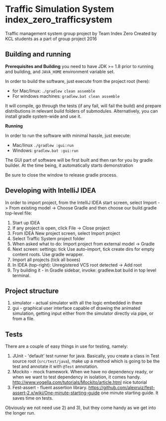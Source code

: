 # Traffic Simulation System index_zero_trafficsystem

Traffic management system group project by Team Index Zero
Created by KCL students as a part of group project 2016

## Building and running

**Prerequisites and Building** you need to have JDK >= 1.8 prior to running and building, and `JAVA_HOME` environment variable set.

In order to build the software, just execute from the project root (here):

 * for Mac/linux: `./gradlew clean assemble`
 * For windows machines: `gradlew.bat clean assemble`

It will compile, go through the tests (if any fail, will fail the build) and prepare distributions in relevant build
folders of submodules. Alternatively, you can install gradle system-wide and use it.

**Running**

In order to run the software with minimal hassle, just execute:
 * Mac/linux `./gradlew :gui:run`
 * Windows: `gradlew.bat :gui:run`

The GUI part of software will be first built and then ran for you by gradle builder. At the time being, it automatically
starts demonstration

Be sure to close the window to release gradle process.

## Developing with IntelliJ IDEA

 In order to import project, from the IntelliJ IDEA start screen, select Import -> From existing model -> Choose Gradle
 and then choose our build.gradle top-level file:
 
1. Start up IDEA
2. If any project is open, click File -> Close project
3. From IDEA New project screen, select Import project
4. Select Traffic System project folder
5. When asked what to do: Import project from external model -> Gradle
6. Next screen: settings: tick Use auto-import, tick create dirs for empty content roots. Use gradle wrapper.
7. Import all projects (tick all boxes) 
8. In IDEA (top-right): Unregistered VCS root detected -> Add root
9. Try building it - in Gradle sidebar, invoke: gradlew.bat build in top level terminal.
 

## Project structure

1. simulator - actual simulator with all the logic embedded in there
2. gui - graphical user interface capable of drawing the animated simulation, getting input either from the simulator
 directly via pipe, or from a file.
 
## Tests 
 
There are a couple of easy things in use for testing, namely: 
 
1. JUnit - 'default' test runner for java. Basically, you create a class in Test source root (`src/test/java`), make up 
 a method which is going to be the test and annotate it with `@Test` annotation. 
2. Mockito - mock framework. When we have no dependency ready, or when we want to test dependency in isolation, it comes handy. http://www.vogella.com/tutorials/Mockito/article.html nice tutorial
3. Fest-assert - fluent assertion library. https://github.com/alexruiz/fest-assert-2.x/wiki/One-minute-starting-guide one minute starting guide. It saves time on tests. 
 
Obviously we not need use 2) and 3), but they come handy as we get into the longer run.
